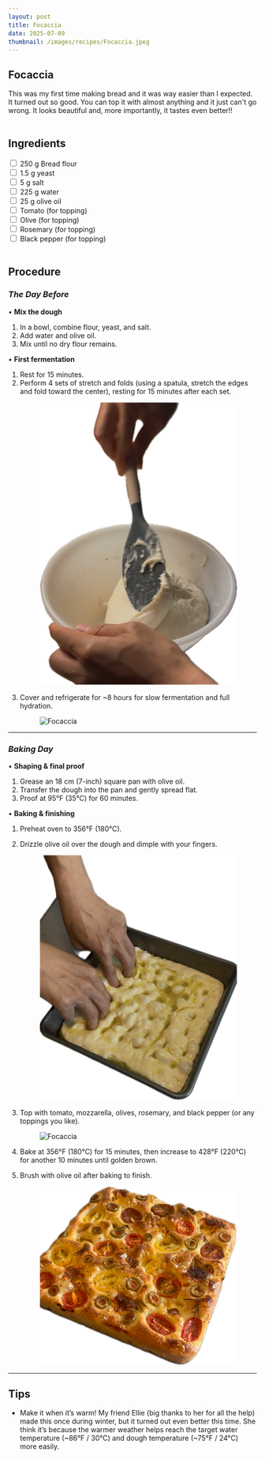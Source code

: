 ```yaml
---
layout: post
title: Focaccia
date: 2025-07-09
thumbnail: /images/recipes/Focaccia.jpeg
---
```


## Focaccia

This was my first time making bread and it was way easier than I expected. It turned out so good. You can top it with almost anything and it just can't go wrong. It looks beautiful and, more importantly, it tastes even better!!
<br><br>

## Ingredients

<label><input type="checkbox"> 250 g Bread flour</label><br>
<label><input type="checkbox"> 1.5 g yeast</label><br>
<label><input type="checkbox"> 5 g salt</label><br>
<label><input type="checkbox"> 225 g water</label><br>
<label><input type="checkbox"> 25 g olive oil</label><br>
<label><input type="checkbox"> Tomato (for topping)</label><br>
<label><input type="checkbox"> Olive (for topping)</label><br>
<label><input type="checkbox"> Rosemary (for topping)</label><br>
<label><input type="checkbox"> Black pepper (for topping)</label><br><br>

## Procedure

### _The Day Before_

• __Mix the dough__

1. In a bowl, combine flour, yeast, and salt.  
2. Add water and olive oil.  
3. Mix until no dry flour remains.

• __First fermentation__

1. Rest for 15 minutes.
2. Perform 4 sets of stretch and folds (using a spatula, stretch the edges and fold toward the center), resting for 15 minutes after each set.
    <figure>
    <img src="/images/recipes/Focaccia-folds.png" alt="Focaccia" class="recipe-image">
    </figure>
3. Cover and refrigerate for ~8 hours for slow fermentation and full hydration.  
    <figure>
    <img src="/images/recipes/Focaccia-cover.png" alt="Focaccia" class="recipe-image">
    </figure>
---

### _Baking Day_

• __Shaping & final proof__

1. Grease an 18 cm (7-inch) square pan with olive oil.  
2. Transfer the dough into the pan and gently spread flat.
3. Proof at 95°F (35°C) for 60 minutes.

• __Baking & finishing__

1. Preheat oven to 356°F (180°C).  
2. Drizzle olive oil over the dough and dimple with your fingers.  
    <figure>
    <img src="/images/recipes/Focaccia-dimple-with-fingers.png" alt="Focaccia" class="recipe-image">
    </figure>

3. Top with tomato, mozzarella, olives, rosemary, and black pepper (or any toppings you like).  
    <figure>
    <img src="/images/recipes/Focaccia-topping.png" alt="Focaccia" class="recipe-image">
    </figure>

4. Bake at 356°F (180°C) for 15 minutes, then increase to 428°F (220°C) for another 10 minutes until golden brown.  
5. Brush with olive oil after baking to finish.
    <figure>
    <img src="/images/recipes/Focaccia-finish.png" alt="Focaccia" class="recipe-image">
    </figure>

---

## Tips
- Make it when it’s warm! My friend Ellie (big thanks to her for all the help) made this once during winter, but it turned out even better this time. She think it’s because the warmer weather helps reach the target water temperature (~86°F / 30°C) and dough temperature (~75°F / 24°C) more easily.
